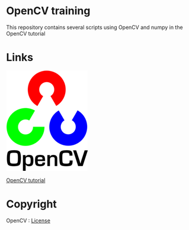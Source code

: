 # OpenCV training 
This repository contains several scripts using OpenCV and numpy in the OpenCV tutorial

# Links 
![OpenCV logo](https://github.com/ZeJackOfSpades/Training_OpenCV/blob/master/Images/openCVLogo.png)

[OpenCV tutorial](https://opencv-python-tutroals.readthedocs.io/en/latest/py_tutorials/py_tutorials.html)

# Copyright
OpenCV : [License](https://github.com/opencv/opencv/blob/master/LICENSE)

